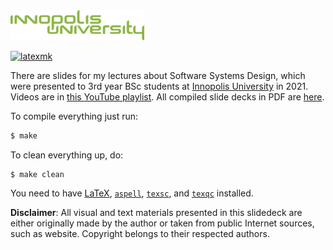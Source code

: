 <img src="innopolis-logo.svg" height="48px"/>

[![latexmk](https://github.com/yegor256/ssd16/actions/workflows/latexmk.yml/badge.svg?branch=master)](https://github.com/yegor256/ssd16/actions/workflows/latexmk.yml)

There are slides for my lectures about Software Systems Design,
which were presented to 3rd year BSc students at [Innopolis University](https://innopolis.university/)
in 2021. Videos are in 
[this YouTube playlist](https://www.youtube.com/playlist?list=PLaIsQH4uc08woJKRAA7mmjs9fU0jeKjjM).
All compiled slide decks in PDF are [here](https://yegor256.github.io/ssd16/).

To compile everything just run:

```bash
$ make
```

To clean everything up, do:

```
$ make clean
```

You need to have
[LaTeX](https://en.wikipedia.org/wiki/LaTeX),
[`aspell`](http://aspell.net/),
[`texsc`](https://rubygems.org/gems/texsc),
and
[`texqc`](https://rubygems.org/gems/texqc)
installed.

**Disclaimer**: All visual and text materials presented in
this slidedeck are either originally made by the author or taken from public
Internet sources, such as website. Copyright belongs to their respected
authors.